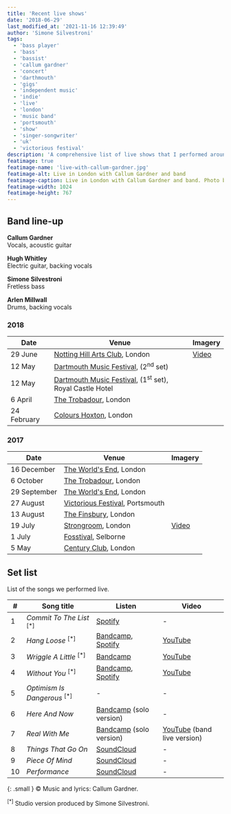 ```yaml
---
title: 'Recent live shows'
date: '2018-06-29'
last_modified_at: '2021-11-16 12:39:49'
author: 'Simone Silvestroni'
tags:
  - 'bass player'
  - 'bass'
  - 'bassist'
  - 'callum gardner'
  - 'concert'
  - 'darthmouth'
  - 'gigs'
  - 'independent music'
  - 'indie'
  - 'live'
  - 'london'
  - 'music band'
  - 'portsmouth'
  - 'show'
  - 'singer-songwriter'
  - 'uk'
  - 'victorious festival'
description: 'A comprehensive list of live shows that I performed around England as a bass player, between 2017 and 2018, with Callum Gardner and his band.'
featimage: true
featimage-name: 'live-with-callum-gardner.jpg'
featimage-alt: Live in London with Callum Gardner and band
featimage-caption: Live in London with Callum Gardner and band. Photo by Silvia Maggi
featimage-width: 1024
featimage-height: 767
---
```

## Band line-up

**Callum Gardner**<br>
Vocals, acoustic guitar

**Hugh Whitley**<br>
Electric guitar, backing vocals

**Simone Silvestroni**<br>
Fretless bass  

**Arlen Millwall**<br>
Drums, backing vocals

### 2018

<table class="table table-responsive mt-4 mb-5">
  <thead>
    <tr>
      <th scope="col" class="w-20">Date</th>
      <th scope="col" class="w-70">Venue</th>
      <th scope="col" class="w-10">Imagery</th>
    </tr>
  </thead>
  <tbody>
    <tr>
      <td>29 June</td>
      <td><a href="https://nottinghillartsclub.com/" target="_blank" rel="noopener noreferrer">Notting Hill Arts Club</a>, London</td>
      <td><a href="https://youtu.be/pXi5-hiRKuM" target="_blank" rel="noopener noreferrer">Video</a></td>
    </tr>
    <tr>
      <td>12 May</td>
      <td><a href="https://www.dartmusicfestival.co.uk/" target="_blank" rel="noopener noreferrer">Dartmouth Music Festival</a>, (2<sup>nd</sup> set)</td>
      <td></td>
    </tr>
    <tr>
      <td>12 May</td>
      <td><a href="https://www.dartmusicfestival.co.uk/" target="_blank" rel="noopener noreferrer">Dartmouth Music Festival</a>, (1<sup>st</sup> set), Royal Castle Hotel</td>
      <td></td>
    </tr>
    <tr>
      <td>6 April</td>
      <td><a href="https://www.troubadourlondon.com/" target="_blank" rel="noopener noreferrer">The Trobadour</a>, London</td>
      <td></td>
    </tr>
    <tr>
      <td>24 February</td>
      <td><a href="https://colourshoxton.com/" target="_blank" rel="noopener noreferrer">Colours Hoxton</a>, London</td>
      <td></td>
    </tr>
  </tbody>
</table>

### 2017

<table class="table table-responsive table-striped mt-4 mb-5">
  <thead>
    <tr>
      <th scope="col" class="w-20">Date</th>
      <th scope="col" class="w-70">Venue</th>
      <th scope="col" class="w-10">Imagery</th>
    </tr>
  </thead>
  <tbody>
   <tr>
      <td>16 December</td>
      <td><a href="https://www.theworldsend.co.uk/" target="_blank" rel="noopener noreferrer">The World's End</a>, London</td>
      <td></td>
    </tr>
    <tr>
      <td>6 October</td>
      <td><a href="https://www.troubadourlondon.com/" target="_blank" rel="noopener noreferrer">The Trobadour</a>, London</td>
      <td></td>
    </tr>
    <tr>
      <td>29 September</td>
      <td><a href="https://www.theworldsend.co.uk/" target="_blank" rel="noopener noreferrer">The World's End</a>, London</td>
      <td></td>
    </tr>
    <tr>
      <td>27 August</td>
      <td><a href="https://www.victoriousfestival.co.uk/" target="_blank" rel="noopener noreferrer">Victorious Festival</a>, Portsmouth</td>
      <td></td>
    </tr>
    <tr>
      <td>13 August</td>
      <td><a href="http://www.thefinsbury.co.uk/" target="_blank" rel="noopener noreferrer">The Finsbury</a>, London</td>
      <td></td>
    </tr>
    <tr>
      <td>19 July</td>
      <td><a href="https://www.strongroombar.com/" target="_blank" rel="noopener noreferrer">Strongroom</a>, London</td>
      <td><a href="https://youtu.be/VqOZbBRU-H8" target="_blank" rel="noopener noreferrer">Video</a></td>
    </tr>
    <tr>
      <td>1 July</td>
      <td><a href="http://www.fosstival.co.uk/" target="_blank" rel="noopener noreferrer">Fosstival</a>, Selborne</td>
      <td></td>
    </tr>
    <tr>
      <td>5 May</td>
      <td><a href="https://centuryclub.co.uk/" target="_blank" rel="noopener noreferrer">Century Club</a>, London</td>
      <td></td>
    </tr>
  </tbody>
</table>

## Set list

List of the songs we performed live.

<table class="table table-responsive table-striped mt-4 mb-5">
  <thead>
    <tr>
      <th scope="col">#</th>
      <th scope="col">Song title</th>
      <th scope="col">Listen</th>
      <th scope="col">Video</th>
    </tr>
  </thead>
  <tbody>
    <tr>
      <td>1</td>
      <td><em>Commit To The List</em> <sup>[*]</sup></td>
      <td><a href="https://open.spotify.com/track/4e2PTyfPfvw9WunM9nG0nT" target="_blank" rel="noopener noreferrer">Spotify</a></td>
      <td>-</td>
    </tr>
    <tr>
      <td>2</td>
      <td><em>Hang Loose</em> <sup>[*]</sup></td>
      <td><a href="https://callumgardner.bandcamp.com/track/hang-loose" target="_blank" rel="noopener noreferrer">Bandcamp</a>, <a href="https://open.spotify.com/track/4fjsetRyxT355DTvrmYNqm" target="_blank" rel="noopener noreferrer">Spotify</a></td>
      <td><a href="https://youtu.be/OeDQvTX9jiA" target="_blank" rel="noopener noreferrer">YouTube</a></td>
    </tr>
    <tr>
      <td>3</td>
      <td><em>Wriggle A Little</em> <sup>[*]</sup></td>
      <td><a href="https://callumgardner.bandcamp.com/track/wriggle-a-little" target="_blank" rel="noopener noreferrer">Bandcamp</a></td>
      <td><a href="https://youtu.be/DFX53PxJk5c" target="_blank" rel="noopener noreferrer">YouTube</a></td>
    </tr>
    <tr>
      <td>4</td>
      <td><em>Without You</em> <sup>[*]</sup></td>
      <td><a href="https://callumgardner.bandcamp.com/track/without-you" target="_blank" rel="noopener noreferrer">Bandcamp</a>, <a href="https://open.spotify.com/track/77TvW6kCTo3NlFlPsDWBMx" target="_blank" rel="noopener noreferrer">Spotify</a></td>
      <td><a href="https://youtu.be/YBhoeAqk2no" target="_blank" rel="noopener noreferrer">YouTube</a></td>
    </tr>
    <tr>
      <td>5</td>
      <td><em>Optimism Is Dangerous</em> <sup>[*]</sup></td>
      <td>-</td>
      <td>-</td>
    </tr>
    <tr>
      <td>6</td>
      <td><em>Here And Now</em></td>
      <td><a href="https://callumgardner.bandcamp.com/track/here-now" target="_blank" rel="noopener noreferrer">Bandcamp</a> (solo version)</td>
      <td>-</td>
    </tr>
    <tr>
      <td>7</td>
      <td><em>Real With Me</em></td>
      <td><a href="https://callumgardner.bandcamp.com/track/real-with-me" target="_blank" rel="noopener noreferrer">Bandcamp</a> (solo version)</td>
      <td><a href="https://youtu.be/pXi5-hiRKuM" target="_blank" rel="noopener noreferrer">YouTube</a> (band live version)</td>
    </tr>
    <tr>
      <td>8</td>
      <td><em>Things That Go On</em></td>
      <td><a href="https://soundcloud.com/callum_gardner/things-that-go-on-callum-gardner?si=5048f2d1df6048d98c8679661d630b18" target="_blank" rel="noopener noreferrer">SoundCloud</a></td>
      <td>-</td>
    </tr>
    <tr>
      <td>9</td>
      <td><em>Piece Of Mind</em></td>
      <td><a href="https://soundcloud.com/callum_gardner/piece-of-mind?si=0465f130489548b5b590841d4aea1ff1" target="_blank" rel="noopener noreferrer">SoundCloud</a></td>
      <td>-</td>
    </tr>    
    <tr>
      <td>10</td>
      <td><em>Performance</em></td>
      <td><a href="https://soundcloud.com/callum_gardner/performance-callum-gardner?si=9d15d36744bf470892b046cf87ef4b09" target="_blank" rel="noopener noreferrer">SoundCloud</a></td>
      <td>-</td>
    </tr>
  </tbody>
</table>

{: .small }
&copy; Music and lyrics: Callum Gardner.

<sup>[*]</sup> Studio version produced by Simone Silvestroni.